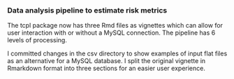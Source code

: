 ### Data analysis pipeline to estimate risk metrics

The tcpl package now has three Rmd files as vignettes which can allow for user interaction with or without a MySQL connection. The pipeline has 6 levels of processing.

I committed changes in the csv directory to show examples of input flat files as an alternative for a MySQL database. I split the original vignette in Rmarkdown format into three sections for an easier user experience. 



